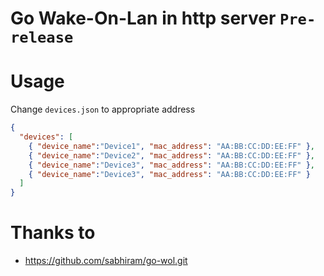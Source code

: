 # Go Wake-On-Lan in http server `Pre-release`

# Usage

Change `devices.json` to appropriate address
```json
{
  "devices": [
    { "device_name":"Device1", "mac_address": "AA:BB:CC:DD:EE:FF" },
    { "device_name":"Device2", "mac_address": "AA:BB:CC:DD:EE:FF" },
    { "device_name":"Device3", "mac_address": "AA:BB:CC:DD:EE:FF" },
    { "device_name":"Device3", "mac_address": "AA:BB:CC:DD:EE:FF" }
  ]
}
```



# Thanks to
- https://github.com/sabhiram/go-wol.git
